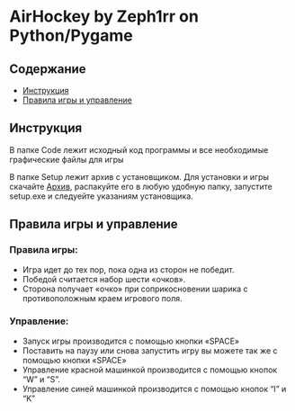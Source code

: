 # AirHockey by Zeph1rr on Python/Pygame


## Содержание
 - [Инструкция](/#Инструкция)
 - [Правила игры и управление](/#Правила)
 

## Инструкция

  В папке Code лежит исходный код программы и все необходимые графические файлы для игры

  В папке Setup лежит архив с установщиком. Для установки и игры скачайте [Архив](https://github.com/Zeph1rr/AirHockey/raw/master/Setup/AirHockeySetup.ZIP), распакуйте его в любую удобную папку, запустите setup.exe и следуейте указаниям установщика.

## Правила игры и управление

### Правила игры:
  - Игра идет до тех пор, пока одна из сторон не победит.
  - Победой считается набор шести «очков».
  - Сторона получает «очко» при соприкосновении шарика с противоположным краем игрового поля.
### Управление:
  - Запуск игры производится с помощью кнопки «SPACE»
  - Поставить на паузу или снова запустить игру вы можете так же с помощью кнопки «SPACE»
  - Управление красной машинкой производится с помощью кнопок “W” и “S”.
  - Управление синей машинкой производится с помощью кнопок “I” и “K”



